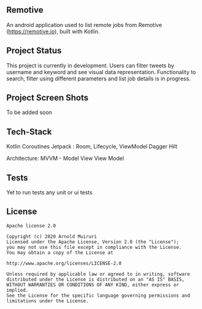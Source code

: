 ## Remotive

An android application used to list remote jobs from Remotive (https://remotive.io), built with Kotlin.

## Project Status

This project is currently in development. Users can filter tweets by username and keyword and see visual data representation. Functionality to search, filter using different parameters and  list job details is in progress.

## Project Screen Shots

To be added soon

## Tech-Stack 

Kotlin
Coroutines
Jetpack : Room, Lifecycle, ViewModel
Dagger Hilt

Architecture: MVVM - Model View View Model

## Tests
Yet to run tests any unit or ui tests

## License

```
Apache license 2.0

Copyright (c) 2020 Arnold Muiruri
Licensed under the Apache License, Version 2.0 (the "License");
you may not use this file except in compliance with the License.
You may obtain a copy of the License at

http://www.apache.org/licenses/LICENSE-2.0

Unless required by applicable law or agreed to in writing, software
distributed under the License is distributed on an "AS IS" BASIS,
WITHOUT WARRANTIES OR CONDITIONS OF ANY KIND, either express or implied.
See the License for the specific language governing permissions and
limitations under the License.
```
